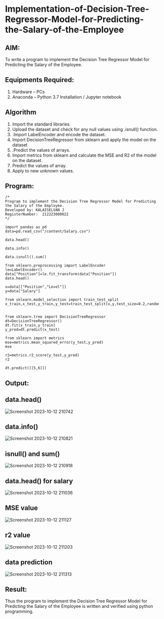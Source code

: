 # Implementation-of-Decision-Tree-Regressor-Model-for-Predicting-the-Salary-of-the-Employee

## AIM:
To write a program to implement the Decision Tree Regressor Model for Predicting the Salary of the Employee.

## Equipments Required:
1. Hardware – PCs
2. Anaconda – Python 3.7 Installation / Jupyter notebook

## Algorithm
1. Import the standard libraries.
2. Upload the dataset and check for any null values using .isnull() function.
3. .Import LabelEncoder and encode the dataset.
4. Import DecisionTreeRegressor from sklearn and apply the model on the dataset
5. .Predict the values of arrays.
6. Import metrics from sklearn and calculate the MSE and R2 of the model on the dataset.
7. Predict the values of array.
8. Apply to new unknown values.

## Program:
```
/*
Program to implement the Decision Tree Regressor Model for Predicting the Salary of the Employee.
Developed by: KALAISELVAN J
RegisterNumber:  212223080022
*/
```
```
import pandas as pd
data=pd.read_csv("/content/Salary.csv")

data.head()

data.info()

data.isnull().sum()

from sklearn.preprocessing import LabelEncoder
le=LabelEncoder()
data["Position"]=le.fit_transform(data["Position"])
data.head()

x=data[["Position","Level"]]
y=data["Salary"]

from sklearn.model_selection import train_test_split
x_train,x_test,y_train,y_test=train_test_split(x,y,test_size=0.2,random_state=2)


from sklearn.tree import DecisionTreeRegressor
dt=DecisionTreeRegressor()
dt.fit(x_train,y_train)
y_pred=dt.predict(x_test)

from sklearn import metrics
mse=metrics.mean_squared_error(y_test,y_pred)
mse

r2=metrics.r2_score(y_test,y_pred)
r2

dt.predict([[5,6]])

```

## Output:

## data.head()
![Screenshot 2023-10-12 210742](https://github.com/RENUGASARAVANAN/Implementation-of-Decision-Tree-Regressor-Model-for-Predicting-the-Salary-of-the-Employee/assets/119292258/351717be-0284-40cb-bdfa-357258f04ddd)

## data.info()

![Screenshot 2023-10-12 210821](https://github.com/RENUGASARAVANAN/Implementation-of-Decision-Tree-Regressor-Model-for-Predicting-the-Salary-of-the-Employee/assets/119292258/c4e3ee02-f089-4c48-a31d-2be75b176729)

## isnull() and sum()

![Screenshot 2023-10-12 210918](https://github.com/RENUGASARAVANAN/Implementation-of-Decision-Tree-Regressor-Model-for-Predicting-the-Salary-of-the-Employee/assets/119292258/6a54042a-ad93-4813-81aa-4479e8ce5d5e)

## data.head() for salary

![Screenshot 2023-10-12 211036](https://github.com/RENUGASARAVANAN/Implementation-of-Decision-Tree-Regressor-Model-for-Predicting-the-Salary-of-the-Employee/assets/119292258/dbcc8998-eeac-4244-b60b-20694f1779c1)

## MSE value

![Screenshot 2023-10-12 211127](https://github.com/RENUGASARAVANAN/Implementation-of-Decision-Tree-Regressor-Model-for-Predicting-the-Salary-of-the-Employee/assets/119292258/12cd27fe-9b43-45f6-bd41-9eae538bba4a)

## r2 value

![Screenshot 2023-10-12 211203](https://github.com/RENUGASARAVANAN/Implementation-of-Decision-Tree-Regressor-Model-for-Predicting-the-Salary-of-the-Employee/assets/119292258/dcedca1a-0fd2-4ad6-8beb-4a2b1223f570)

## data prediction

![Screenshot 2023-10-12 211313](https://github.com/RENUGASARAVANAN/Implementation-of-Decision-Tree-Regressor-Model-for-Predicting-the-Salary-of-the-Employee/assets/119292258/99fd8761-3ddd-4c5a-b0ec-887fc3bddbca)


## Result:
Thus the program to implement the Decision Tree Regressor Model for Predicting the Salary of the Employee is written and verified using python programming.
